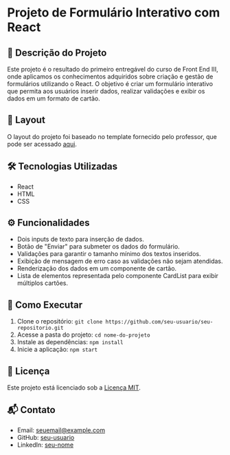 # Projeto de Formulário Interativo com React

## 📝 Descrição do Projeto
Este projeto é o resultado do primeiro entregável do curso de Front End III, onde aplicamos os conhecimentos adquiridos sobre criação e gestão de formulários utilizando o React. O objetivo é criar um formulário interativo que permita aos usuários inserir dados, realizar validações e exibir os dados em um formato de cartão.

## 🎨 Layout
O layout do projeto foi baseado no template fornecido pelo professor, que pode ser acessado [aqui]([link_do_template_do_figma](https://www.figma.com/file/j3Awfr71PeNZrQ8tLybmBP/Checkpoint-1---Front-3?type=design&node-id=0%3A1&mode=design&t=2tKhglFoOLl5ggRM-1)).

## 🛠️ Tecnologias Utilizadas
- React
- HTML
- CSS

## ⚙️ Funcionalidades
- Dois inputs de texto para inserção de dados.
- Botão de "Enviar" para submeter os dados do formulário.
- Validações para garantir o tamanho mínimo dos textos inseridos.
- Exibição de mensagem de erro caso as validações não sejam atendidas.
- Renderização dos dados em um componente de cartão.
- Lista de elementos representada pelo componente CardList para exibir múltiplos cartões.

## 🚀 Como Executar
1. Clone o repositório: `git clone https://github.com/seu-usuario/seu-repositorio.git`
2. Acesse a pasta do projeto: `cd nome-do-projeto`
3. Instale as dependências: `npm install`
4. Inicie a aplicação: `npm start`

## 📄 Licença
Este projeto está licenciado sob a [Licença MIT](link_da_licenca).

## 📬 Contato
- Email: seuemail@example.com
- GitHub: [seu-usuario](https://github.com/seu-usuario)
- LinkedIn: [seu-nome](https://www.linkedin.com/in/seu-nome/)

